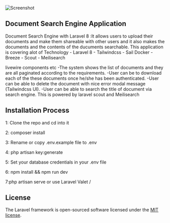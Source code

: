 ![Screenshot ](https://user-images.githubusercontent.com/9254656/118858028-98ba8100-b8d0-11eb-853b-e2ab60b94313.png)

## Document Search Engine Application 
Document Search Engine with Laravel 8 :It allows users to upload their documents and make them  shareable with other users and it also makes the documents and the contents of the ducuments searchable. This application is covering alot of Technology 
        - Laravel 8
        - Tailwindcss
        - Sail Docker
	    - Breeze 
	    - Scout 
	    - Meilisearch 
	
livewire components etc
-The system shows the list of documents  and they are all paginated according to the requirements.
-User can be  to download each of the these documents once he/she has been authenticated.
-User can be able to delete the document with nice error modal message (Tailwindcss UI).
-User can be able to search the  title of document via search engine. This is powered by laravel scout and Meilisearch

 ## Installation Process
 
 1: Clone the repo and cd into it
 
 2: composer install 
 
 3: Rename or copy .env.example file to .env
 
 4: php artisan key:generate
 
 5: Set your database credentials in your .env file
 
 6: npm install && npm run dev
 
 7:php artisan serve or use Laravel Valet /
 

## License

The Laravel framework is open-sourced software licensed under the [MIT license](https://opensource.org/licenses/MIT).
